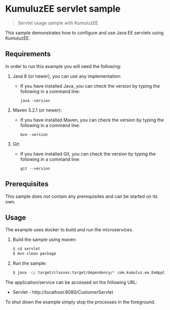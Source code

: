 # KumuluzEE servlet sample

> Servlet usage sample with KumuluzEE

This sample demonstrates how to configure and use Java EE servlets using KumuluzEE.

## Requirements

In order to run this example you will need the following:

1. Java 8 (or newer), you can use any implementation:
    * If you have installed Java, you can check the version by typing the following in a command line:
        
        ```
        java -version
        ```

2. Maven 3.2.1 (or newer):
    * If you have installed Maven, you can check the version by typing the following in a command line:
        
        ```
        mvn -version
        ```
3. Git:
    * If you have installed Git, you can check the version by typing the following in a command line:
    
        ```
        git --version
        ```
    

## Prerequisites

This sample does not contain any prerequisites and can be started on its own.

## Usage

The example uses docker to build and run the microservices.

1. Build the sample using maven:

    ```bash
    $ cd servlet
    $ mvn clean package
    ```

2. Run the sample:

    ```bash
    $ java -cp target/classes:target/dependency/* com.kumuluz.ee.EeApplication
    ```

<!---
2. Run each individual microservice separately (separate terminal) with a single command with the appropriate environment variables that serve as the applications config:
    * `PORT` should containt the port on which the microservice will accept connections
    * `DATABASE_UNIT` should contain the microservice persistence unit (defaults are obtained from the `persistence.xml` file)
    * `DATABASE_URL` should contain the jdbc URL for the persistence unit specified above (defaults are obtained from the `persistence.xml` file)
    * `DATABASE_USER` should contain the database username (defaults are obtained from the `persistence.xml` file)
    * `DATABASE_PASS` should contain the database password (defaults are obtained from the `persistence.xml` file)
    
    ```bash
    $ PORT=3000 java -cp catalogue/target/classes:catalogue/target/dependency/* com.kumuluz.ee.EeApplication
    
    $ PORT=3001 java -cp orders/target/classes:orders/target/dependency/* com.kumuluz.ee.EeApplication
    ```
-->
    
The application/service can be accessed on the following URL:
* Servlet - http://localhost:8080/CustomerServlet

To shut down the example simply stop the processes in the foreground.